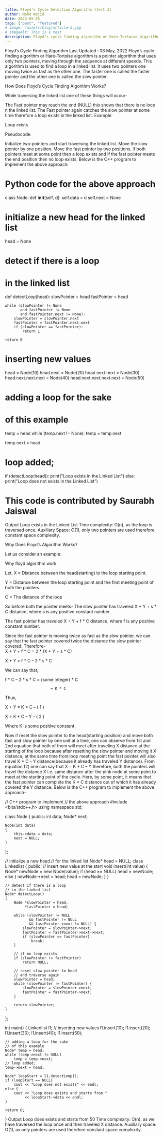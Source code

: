 ```yaml
---
title: Floyd's Cycle Detection Algorithm (test 3)
author: Mohd Wajid
date: 2022-05-05
tags: ["post", "featured"]
# image: /assets/blog/article-2.jpg
# imageAlt: This is a test
description: Floyd’s cycle finding algorithm or Hare-Tortoise algorithm is a pointer algorithm that uses only two pointers, moving through the sequence at different speeds. This algorithm is used to find a loop in a linked list. It uses two pointers one moving twice as fast as the other one. The faster one is called the faster pointer and the other one is called the slow pointer.
---
```

Floyd’s Cycle Finding Algorithm
Last Updated : 03 May, 2022
Floyd’s cycle finding algorithm or Hare-Tortoise algorithm is a pointer algorithm that uses only two pointers, moving through the sequence at different speeds. This algorithm is used to find a loop in a linked list. It uses two pointers one moving twice as fast as the other one. The faster one is called the faster pointer and the other one is called the slow pointer.

How Does Floyd’s Cycle Finding Algorithm Works?

While traversing the linked list one of these things will occur-

The Fast pointer may reach the end (NULL) this shows that there is no loop n the linked list.
The Fast pointer again catches the slow pointer at some time therefore a loop exists in the linked list.
Example:

Loop exists

Pseudocode:

Initialize two-pointers and start traversing the linked list.
Move the slow pointer by one position.
Move the fast pointer by two positions.
If both pointers meet at some point then a loop exists and if the fast pointer meets the end position then no loop exists.
Below is the C++ program to implement the above approach:


# Python code for the above approach
class Node:
    def __init__(self, d):
        self.data = d
        self.next = None
 
# initialize a new head for the linked list
head = None
 
# detect if there is a loop
# in the linked list
def detectLoop(head):
    slowPointer = head
    fastPointer = head
 
    while (slowPointer != None
           and fastPointer != None
           and fastPointer.next != None):
        slowPointer = slowPointer.next
        fastPointer = fastPointer.next.next
        if (slowPointer == fastPointer):
            return 1
 
    return 0
 
# inserting new values
head = Node(10)
head.next = Node(20)
head.next.next = Node(30)
head.next.next.next = Node(40)
head.next.next.next.next = Node(50)
 
# adding a loop for the sake
# of this example
temp = head
while (temp.next != None):
    temp = temp.next
 
temp.next = head
 
# loop added;
if (detectLoop(head)):
    print("Loop exists in the Linked List")
else:
    print("Loop does not exists in the Linked List")
 
# This code is contributed by Saurabh Jaiswal
Output
Loop exists in the Linked List
Time complexity: O(n), as the loop is traversed once. 
Auxiliary Space: O(1), only two pointers are used therefore constant space complexity.

Why Does Floyd’s Algorithm Works?

Let us consider an example:

Why floyd algorithm work

Let,
X = Distance between the head(starting) to the loop starting point.

Y = Distance between the loop starting point and the first meeting point of both the pointers.

C = The distance of the loop

So before both the pointer meets-
The slow pointer has traveled X + Y + s * C distance, where s is any positive constant number.

The fast pointer has traveled X + Y + f * C distance, where f is any positive constant number.

Since the fast pointer is moving twice as fast as the slow pointer, we can say that the fast pointer covered twice the distance the slow pointer covered. Therefore-                  
 X + Y + f * C = 2 * (X + Y + s * C)

X + Y = f * C – 2 * s * C

We can say that,

f * C – 2 * s * C = (some integer) * C

                         = K * C

Thus,

X + Y = K * C       – ( 1 )

X = K * C – Y        – ( 2 )

Where K is some positive constant.    

Now if reset the slow pointer to the head(starting position) and move both fast and slow pointer by one unit at a time, one can observe from 1st and 2nd equation that both of them will meet after traveling X distance at the starting of the loop because after resetting the slow pointer and moving it X distance, at the same time from loop meeting point the fast pointer will also travel K * C – Y distance(because it already has traveled Y distance).
From equation (2) one can say that X = K * C – Y therefore, both the pointers will travel the distance X i.e. same distance after the pink node at some point to meet at the starting point of the cycle.
Here, by some point, it means that the fast pointer can complete the K * C distance out of which it has already covered the Y distance.
Below is the C++ program to implement the above approach-


// C++ program to implement
// the above approach
#include <bits/stdc++.h>
using namespace std;
 
class Node {
public:
    int data;
    Node* next;
 
    Node(int data)
    {
        this->data = data;
        next = NULL;
    }
};
 
// initialize a new head
// for the linked list
Node* head = NULL;
class Linkedlist {
public:
    // insert new value at the start
    void insert(int value)
    {
        Node* newNode = new Node(value);
        if (head == NULL)
            head = newNode;
        else {
            newNode->next = head;
            head = newNode;
        }
    }
 
    // detect if there is a loop
    // in the linked list
    Node* detectLoop()
    {
        Node *slowPointer = head,
             *fastPointer = head;
 
        while (slowPointer != NULL
               && fastPointer != NULL
               && fastPointer->next != NULL) {
            slowPointer = slowPointer->next;
            fastPointer = fastPointer->next->next;
            if (slowPointer == fastPointer)
                break;
        }
 
        // if no loop exists
        if (slowPointer != fastPointer)
            return NULL;
 
        // reset slow pointer to head
        // and traverse again
        slowPointer = head;
        while (slowPointer != fastPointer) {
            slowPointer = slowPointer->next;
            fastPointer = fastPointer->next;
        }
 
        return slowPointer;
    }
};
 
int main()
{
    Linkedlist l1;
    // inserting new values
    l1.insert(10);
    l1.insert(20);
    l1.insert(30);
    l1.insert(40);
    l1.insert(50);
 
    // adding a loop for the sake
    // of this example
    Node* temp = head;
    while (temp->next != NULL)
        temp = temp->next;
    // loop added;
    temp->next = head;
 
    Node* loopStart = l1.detectLoop();
    if (loopStart == NULL)
        cout << "Loop does not exists" << endl;
    else {
        cout << "Loop does exists and starts from "
             << loopStart->data << endl;
    }
 
    return 0;
}
Output
Loop does exists and starts from 50
Time complexity: O(n), as we have traversed the loop once and then traveled X distance. 
Auxiliary space: O(1), as only pointers are used therefore constant space complexity.